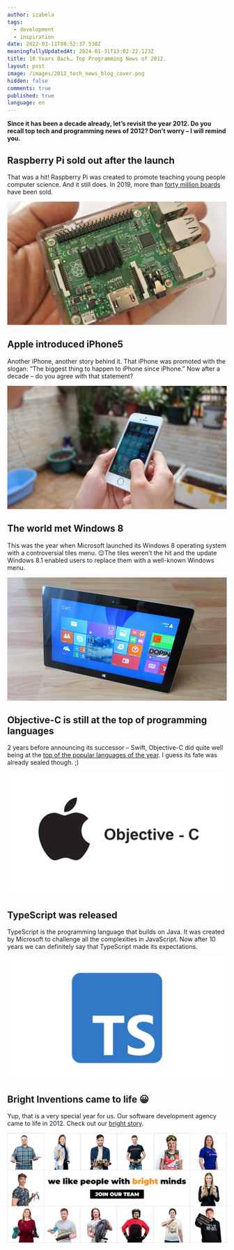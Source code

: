 ```yaml
---
author: izabela
tags:
  - development
  - inspiration
date: 2022-03-11T08:52:37.538Z
meaningfullyUpdatedAt: 2024-01-31T13:02:22.123Z
title: 10 Years Back… Top Programming News of 2012.
layout: post
image: /images/2012_tech_news_blog_cover.png
hidden: false
comments: true
published: true
language: en
---
```

**Since it has been a decade already, let’s revisit the year 2012. Do you recall top tech and programming news of 2012? Don’t worry – I will remind you.**

## Raspberry Pi sold out after the launch

That was a hit! Raspberry Pi was created to promote teaching young people computer science. And it still does. In 2019, more than [forty million boards](https://twitter.com/EbenUpton/status/1205646606504275968) have been sold.

![Raspberry Pi](../../static/images/raspberrypi_2012.png "")

## Apple introduced iPhone5

Another iPhone, another story behind it. That iPhone was promoted with the slogan: “The biggest thing to happen to iPhone since iPhone.” Now after a decade – do you agree with that statement?

![iPhone 5](../../static/images/iphone5_2012.png "")

## The world met Windows 8

This was the year when Microsoft launched its Windows 8 operating system with a controversial tiles menu. 😉The tiles weren’t the hit and the update Windows 8.1 enabled users to replace them with a well-known Windows menu.

![Windows 8](../../static/images/windows8_2012.png "")

## Objective-C is still at the top of programming languages

2 years before announcing its successor – Swift, Objective-C did quite well being at the [top of the popular languages of the year](https://www.i-programmer.info/news/98-languages/5298-the-top-languages-of-2012.html). I guess its fate was already sealed though. ;)

![objective-c](../../static/images/objectivec_2012.png "")

## TypeScript was released

TypeScript is the programming language that builds on Java. It was created by Microsoft to challenge all the complexities in JavaScript. Now after 10 years we can definitely say that TypeScript made its expectations.

![TypeScript](../../static/images/blog_post_in_2012.png "")

## Bright Inventions came to life 😀

Yup, that is a very special year for us. Our software development agency came to life in 2012. Check out our [bright story](/blog/the-history-of-bright-inventions/).

![Bright Inventions recruitment](../../static/images/join_bright_inventions.png "")
